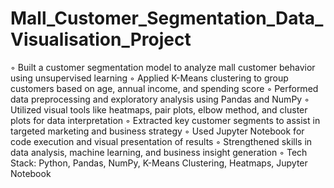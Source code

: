 # Mall_Customer_Segmentation_Data_Visualisation_Project

 ◦ Built a customer segmentation model to analyze mall customer behavior using unsupervised learning 
 ◦ Applied K-Means clustering to group customers based on age, annual income, and spending score 
 ◦ Performed data preprocessing and exploratory analysis using Pandas and NumPy 
 ◦ Utilized visual tools like heatmaps, pair plots, elbow method, and cluster plots for data interpretation 
 ◦ Extracted key customer segments to assist in targeted marketing and business strategy 
 ◦ Used Jupyter Notebook for code execution and visual presentation of results 
 ◦ Strengthened skills in data analysis, machine learning, and business insight generation 
 ◦ Tech Stack: Python, Pandas, NumPy, K-Means Clustering, Heatmaps, Jupyter Notebook 
 
